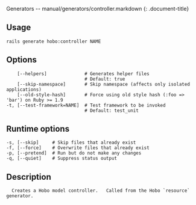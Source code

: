 Generators -- manual/generators/controller.markdown
{: .document-title}


## Usage

    

    rails generate hobo:controller NAME


## Options

    

        [--helpers]              # Generates helper files
                                 # Default: true
        [--skip-namespace]       # Skip namespace (affects only isolated applications)
        [--old-style-hash]       # Force using old style hash (:foo => 'bar') on Ruby >= 1.9
    -t, [--test-framework=NAME]  # Test framework to be invoked
                                 # Default: test_unit


## Runtime options

    

    -s, [--skip]     # Skip files that already exist
    -f, [--force]    # Overwrite files that already exist
    -p, [--pretend]  # Run but do not make any changes
    -q, [--quiet]    # Suppress status output


## Description

    


      Creates a Hobo model controller.   Called from the Hobo `resource` generator.
